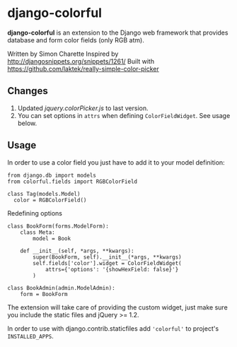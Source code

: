 django-colorful
===============

**django-colorful** is an extension to the Django web framework that provides
database and form color fields (only RGB atm).

Written by Simon Charette
Inspired by http://djangosnippets.org/snippets/1261/
Built with https://github.com/laktek/really-simple-color-picker

Changes
-------------

1. Updated *jquery.colorPicker.js* to last version.
2. You can set options in ``attrs`` when defining ``ColorFieldWidget``. See usage below.

Usage
-------------
In order to use a color field you just have to add it to your model definition:

    from django.db import models
    from colorful.fields import RGBColorField

    class Tag(models.Model)
      color = RGBColorField()

Redefining options

    class BookForm(forms.ModelForm):
        class Meta:
            model = Book

        def __init__(self, *args, **kwargs):
            super(BookForm, self).__init__(*args, **kwargs)
            self.fields['color'].widget = ColorFieldWidget(
                attrs={'options': '{showHexField: false}'}
            )

    class BookAdmin(admin.ModelAdmin):
        form = BookForm

The extension will take care of providing the custom widget, just make sure you
include the static files and jQuery >= 1.2.

In order to use with django.contrib.staticfiles add ``'colorful'`` to project's ``INSTALLED_APPS``.
